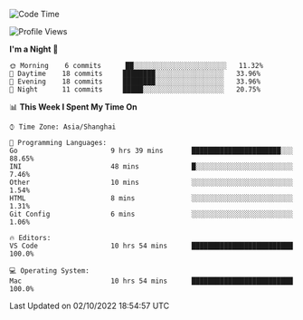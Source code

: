 <!--START_SECTION:waka-->
![Code Time](http://img.shields.io/badge/Code%20Time-16%20hrs%2038%20mins-blue)

![Profile Views](http://img.shields.io/badge/Profile%20Views-12-blue)

**I'm a Night 🦉** 

```text
🌞 Morning    6 commits      ██░░░░░░░░░░░░░░░░░░░░░░░   11.32% 
🌆 Daytime    18 commits     ████████░░░░░░░░░░░░░░░░░   33.96% 
🌃 Evening    18 commits     ████████░░░░░░░░░░░░░░░░░   33.96% 
🌙 Night      11 commits     █████░░░░░░░░░░░░░░░░░░░░   20.75%

```


📊 **This Week I Spent My Time On** 

```text
⌚︎ Time Zone: Asia/Shanghai

💬 Programming Languages: 
Go                       9 hrs 39 mins       ██████████████████████░░░   88.65% 
INI                      48 mins             █░░░░░░░░░░░░░░░░░░░░░░░░   7.46% 
Other                    10 mins             ░░░░░░░░░░░░░░░░░░░░░░░░░   1.54% 
HTML                     8 mins              ░░░░░░░░░░░░░░░░░░░░░░░░░   1.31% 
Git Config               6 mins              ░░░░░░░░░░░░░░░░░░░░░░░░░   1.06%

🔥 Editors: 
VS Code                  10 hrs 54 mins      █████████████████████████   100.0%

💻 Operating System: 
Mac                      10 hrs 54 mins      █████████████████████████   100.0%

```


 Last Updated on 02/10/2022 18:54:57 UTC
<!--END_SECTION:waka-->